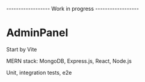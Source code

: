 ------------------ Work in progress ------------------

# AdminPanel

Start by Vite

MERN stack: MongoDB, Express.js, React, Node.js

Unit, integration tests, e2e
